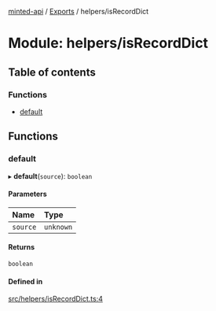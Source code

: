 [minted-api](../README.md) / [Exports](../modules.md) / helpers/isRecordDict

# Module: helpers/isRecordDict

## Table of contents

### Functions

- [default](helpers_isRecordDict.md#default)

## Functions

### default

▸ **default**(`source`): `boolean`

#### Parameters

| Name | Type |
| :------ | :------ |
| `source` | `unknown` |

#### Returns

`boolean`

#### Defined in

[src/helpers/isRecordDict.ts:4](https://github.com/ianzepp/minted-api-ts/blob/d1e72a6/src/helpers/isRecordDict.ts#L4)
